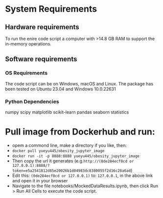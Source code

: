 # System Requirements
## Hardware requirements
To run the enire code script a computer with >14.8 GB RAM to support the in-memory operations.
## Software requirements
### OS Requirements
The code script can be on Windows, macOS and Linux.  The package has been tested on Ubuntu 23.04 and Windows 10.0.22631
### Python Dependencies
numpy
scipy
matplotlib
scikit-learn
pandas
seaborn
statistics
# Pull image from Dockerhub and run: 
  - opem a commond line, make a directory if you like, then:
  - `docker pull yueyu445/obesity_jupyter_image`
  - `docker run -it -p 8888:8888 yueyu445/obesity_jupyter_image`
  -  Then copy the url it generates (e.g.`http://(0de284ecf0cd or 127.0.0.1):8888/?token=e5a2541812d85e20026b1d04983dc8380055f2d16c28a6ad`)
  - Edit this: `(0de284ecf0cd or 127.0.0.1)` to: `127.0.0.1`, in the above link and open it in your browser
  - Navigate to the file notebooks/MockedDataResults.ipynb, then click Run > Run All Cells to execute the code script. 
